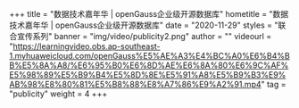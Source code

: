 +++
    title = "数据技术嘉年华 | openGauss企业级开源数据库"
    hometitle = "数据技术嘉年华 | openGauss企业级开源数据库"
    date = "2020-11-29"
    styles = "联合宣传系列"
    banner = "img/video/publicity2.png"
    author = ""
    videourl = "https://learningvideo.obs.ap-southeast-1.myhuaweicloud.com/openGauss%E5%AE%A3%E4%BC%A0%E6%B4%BB%E5%8A%A8/%E6%95%B0%E6%8D%AE%E6%8A%80%E6%9C%AF%E5%98%89%E5%B9%B4%E5%8D%8E%E5%91%A8%E5%B9%B3%E9%AB%98%E8%80%81%E5%B8%88%E8%A7%86%E9%A2%91.mp4" 
    tag = "publicity"
    weight = 4
+++